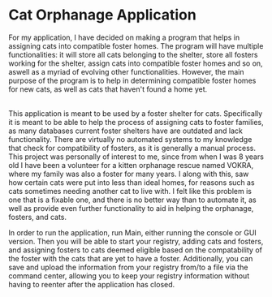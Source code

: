 # Cat Orphanage Application
For my application, I have decided on making a program that helps in assigning cats into compatible
foster homes. The program will have multiple functionalities: it will store all cats belonging to the shelter,
store all fosters working for the shelter, assign cats into compatible foster homes and so on, aswell as a myriad of
evolving other functionalities. However, the main purpose of the program is to help in determining compatible
foster homes for new cats, as well as cats that haven't found a home yet.

<br>
This application is meant to be used by a foster shelter for cats. Specifically it is meant to be able to help the 
process of assigning cats to foster families, as many databases current foster shelters have are outdated and lack
functionality. There are virtually no automated systems to my knowledge that check for compatibility of fosters,
as it is generally a manual process. This project was personally of interest to me, since from when I was 8 years old I 
have been a volunteer for a kitten orphanage rescue named VOKRA, where my family was also a foster for many years.
I along with this, saw how certain cats were put into less than ideal homes, for reasons such as cats sometimes needing
another cat to live with. I felt like this problem is one that is a fixable one, and there is no better way than
to automate it, as well as provide even further functionality to aid in helping the orphanage, fosters, and cats.

<br>

In order to run the application, run Main, either running the console or GUI version. Then you will be able to start
your registry, adding cats and fosters, and assigning fosters to cats deemed eligible based on the compatability of
the foster with the cats that are yet to have a foster. Additionally, you can save and upload the information from your
registry from/to a file via the command center, allowing you to keep your registry information without having to 
reenter after the application has closed. 

    